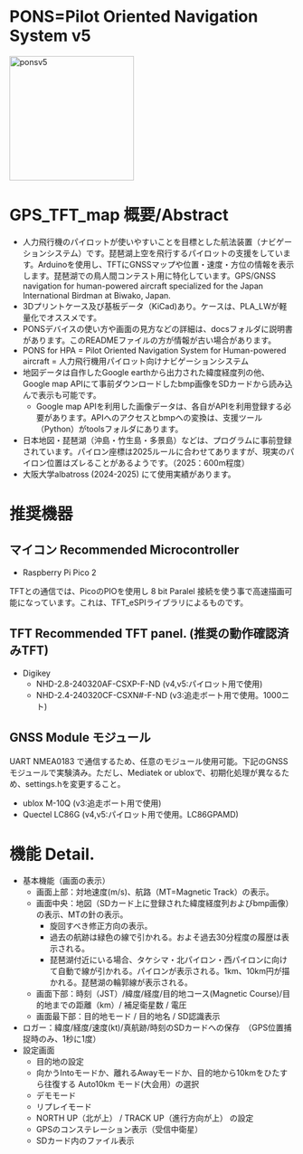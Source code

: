 # PONS=Pilot Oriented Navigation System v5
<img width="220" alt="ponsv5" src="https://github.com/user-attachments/assets/42279b57-4c61-43eb-a7d4-d60ea7dddddf" />

# GPS_TFT_map 概要/Abstract
 * 人力飛行機のパイロットが使いやすいことを目標とした航法装置（ナビゲーションシステム）です。琵琶湖上空を飛行するパイロットの支援をしています。Arduinoを使用し、TFTにGNSSマップや位置・速度・方位の情報を表示します。琵琶湖での鳥人間コンテスト用に特化しています。GPS/GNSS navigation for human-powered aircraft specialized for the Japan International Birdman at Biwako, Japan.
 * 3Dプリントケース及び基板データ（KiCad)あり。ケースは、PLA_LWが軽量化でオススメです。
 * PONSデバイスの使い方や画面の見方などの詳細は、docsフォルダに説明書があります。このREADMEファイルの方が情報が古い場合があります。
 * PONS for HPA = Pilot Oriented Navigation System for Human-powered aircraft = 人力飛行機用パイロット向けナビゲーションシステム
 * 地図データは自作したGoogle earthから出力された緯度経度列の他、Google map APIにて事前ダウンロードしたbmp画像をSDカードから読み込んで表示も可能です。
   * Google map APIを利用した画像データは、各自がAPIを利用登録する必要があります。APIへのアクセスとbmpへの変換は、支援ツール（Python）がtoolsフォルダにあります。
 * 日本地図・琵琶湖（沖島・竹生島・多景島）などは、プログラムに事前登録されています。パイロン座標は2025ルールに合わせてありますが、現実のパイロン位置はズレることがあるようです。（2025：600m程度）
 * 大阪大学albatross (2024-2025) にて使用実績があります。

# 推奨機器
## マイコン  Recommended Microcontroller
 * Raspberry Pi Pico 2
   
 TFTとの通信では、PicoのPIOを使用し 8 bit Paralel 接続を使う事で高速描画可能になっています。これは、TFT_eSPIライブラリによるものです。

## TFT  Recommended TFT panel. (推奨の動作確認済みTFT)
 * Digikey
   * NHD-2.8-240320AF-CSXP-F-ND (v4,v5:パイロット用で使用)
   * NHD-2.4-240320CF-CSXN#-F-ND (v3:追走ボート用で使用。1000ニト)

## GNSS Module モジュール
 UART NMEA0183 で通信するため、任意のモジュール使用可能。下記のGNSSモジュールで実験済み。ただし、Mediatek or ubloxで、初期化処理が異なるため、settings.hを変更すること。
 * ublox M-10Q (v3:追走ボート用で使用)
 * Quectel LC86G (v4,v5:パイロット用で使用。LC86GPAMD)

# 機能 Detail.
 * 基本機能（画面の表示）
    * 画面上部：対地速度(m/s)、航路（MT=Magnetic Track）の表示。
    * 画面中央：地図（SDカード上に登録された緯度経度列およびbmp画像）の表示、MTの針の表示。
      * 旋回すべき修正方向の表示。
      * 過去の航跡は緑色の線で引かれる。およそ過去30分程度の履歴は表示される。
      * 琵琶湖付近にいる場合、タケシマ・北パイロン・西パイロンに向けて自動で線が引かれる。パイロンが表示される。1km、10km円が描かれる。琵琶湖の輪郭線が表示される。
    * 画面下部：時刻（JST）/緯度/経度/目的地コース(Magnetic Course)/目的地までの距離（km）/ 補足衛星数 / 電圧
    * 画面最下部：目的地モード / 目的地名 / SD認識表示
 * ロガー：緯度/経度/速度(kt)/真航跡/時刻のSDカードへの保存　（GPS位置捕捉時のみ、1秒に1度）
 * 設定画面
    * 目的地の設定
    * 向かうIntoモードか、離れるAwayモードか、目的地から10kmをひたすら往復する Auto10km モード(大会用）の選択
    * デモモード
    * リプレイモード
    * NORTH UP（北が上） / TRACK UP（進行方向が上） の設定
    * GPSのコンステレーション表示（受信中衛星）
    * SDカード内のファイル表示

